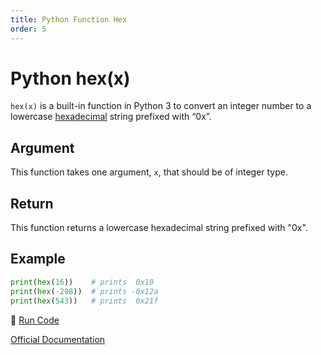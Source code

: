 ```yaml
---
title: Python Function Hex
order: 5
---
```

# Python hex(x)

`hex(x)` is a built-in function in Python 3 to convert an integer number to a lowercase [hexadecimal](https://www.mathsisfun.com/hexadecimals.html) string prefixed with “0x”.

## Argument

This function takes one argument, `x`, that should be of integer type.

## Return

This function returns a lowercase hexadecimal string prefixed with "0x".

## Example

```python
print(hex(16))    # prints  0x10
print(hex(-298))  # prints -0x12a
print(hex(543))   # prints  0x21f
```

:rocket: [Run Code](https://repl.it/CV0S)

[Official Documentation](https://docs.python.org/3/library/functions.html#hex)
